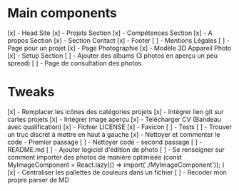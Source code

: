 # Main components

[x] - Head Site
[x] - Projets Section
[x] - Compétences Section
[x] - A propos Section
[x] - Section Contact
[x] - Footer
[ ] - Mentions Légales
[ ] - Page pour un projet
[x] - Page Photographie
[x] - Modèle 3D Appareil Photo
[x] - Setup Section
[ ] - Ajouter des albums (3 photos en aperçu un peu spread)
[ ] - Page de consultation des photos

# Tweaks

[x] - Remplacer les icônes des catégories projets
[x] - Intégrer lien git sur cartes projets
[x] - Intégrer image aperçu
[x] - Télécharger CV (Bandeau avec qualification)
[x] - Fichier LICENSE
[x] - Favicon
[ ] - Tests
[ ] - Trouver un truc discret à mettre en haut à gauche
[x] - Nettoyer et commenter le code - Premier passage
[ ] - Nettoyer code - second passage
[ ] - README.md
[ ] - Ajouter logiciel d'édition de photo
[ ] - Se renseigner sur comment importer des photos de manière optimisée (const MyImageComponent = React.lazy(() => import('./MyImageComponent'));
)
[x] - Centraliser les pallettes de couleurs dans un fichier
[ ] - Recoder mon propre parser de MD